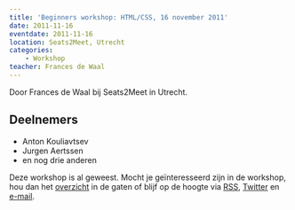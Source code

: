```yaml
---
title: 'Beginners workshop: HTML/CSS, 16 november 2011'
date: 2011-11-16
eventdate: 2011-11-16
location: Seats2Meet, Utrecht
categories:
    - Workshop
teacher: Frances de Waal
---
```


Door Frances de Waal bij Seats2Meet in Utrecht.

## Deelnemers

-   Anton Kouliavtsev
-   Jurgen Aertssen
-   en nog drie anderen

Deze workshop is al geweest. Mocht je geïnteresseerd zijn in de workshop, hou dan het [overzicht](/workshops) in de gaten of blijf op de hoogte via [RSS](http://feeds.feedburner.com/FronteersWorkshops), [Twitter](https://twitter.com/fronteers) en [e-mail](/workshops#per-mail).
